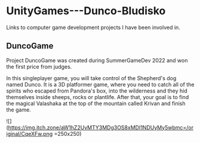 # UnityGames---Dunco-Bludisko
Links to computer game development projects I have been involved in.

## DuncoGame

Project DuncoGame was created during SummerGameDev 2022 and won the first price from judges.

In this singleplayer game, you will take control of the Shepherd's dog named Dunco. 
It is a 3D platformer game, where you need to catch all of the spirits who escaped from Pandora's box, 
into the wilderness and they hid themselves inside sheeps, rocks or plantlife.
After that, your goal is to find the magical Valashaka at the top of the mountain called Krivan and finish the game.

![](https://img.itch.zone/aW1hZ2UvMTY3MDg3OS8xMDI1NDUyMy5wbmc=/original/CqeXFw.png =250x250)
